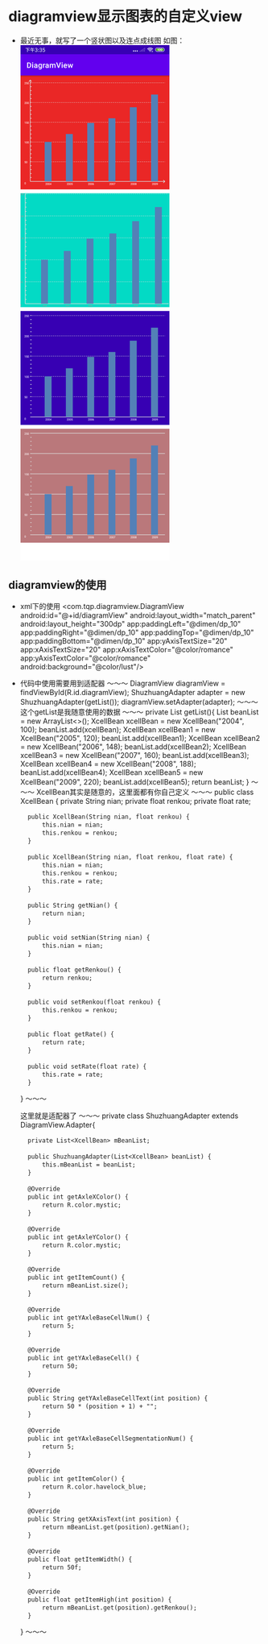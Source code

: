 # diagramview显示图表的自定义view
- 最近无事，就写了一个竖状图以及连点成线图
 如图：![Image text](image/diagramview-1.png)

## diagramview的使用
- xml下的使用
   <com.tqp.diagramview.DiagramView
            android:id="@+id/diagramView"
            android:layout_width="match_parent"
            android:layout_height="300dp"
            app:paddingLeft="@dimen/dp_10"
            app:paddingRight="@dimen/dp_10"
            app:paddingTop="@dimen/dp_10"
            app:paddingBottom="@dimen/dp_10"
            app:yAxisTextSize="20"
            app:xAxisTextSize="20"
            app:xAxisTextColor="@color/romance"
            app:yAxisTextColor="@color/romance"
            android:background="@color/lust"/>

- 代码中使用需要用到适配器
   ～～～
   DiagramView diagramView = findViewById(R.id.diagramView);
   ShuzhuangAdapter adapter = new ShuzhuangAdapter(getList());
   diagramView.setAdapter(adapter);
   ～～～
   这个getList是我随意使用的数据
   ～～～
   private List<XcellBean> getList(){
        List<XcellBean> beanList = new ArrayList<>();
        XcellBean xcellBean = new XcellBean("2004", 100);
        beanList.add(xcellBean);
        XcellBean xcellBean1 = new XcellBean("2005", 120);
        beanList.add(xcellBean1);
        XcellBean xcellBean2 = new XcellBean("2006", 148);
        beanList.add(xcellBean2);
        XcellBean xcellBean3 = new XcellBean("2007", 160);
        beanList.add(xcellBean3);
        XcellBean xcellBean4 = new XcellBean("2008", 188);
        beanList.add(xcellBean4);
        XcellBean xcellBean5 = new XcellBean("2009", 220);
        beanList.add(xcellBean5);
        return beanList;
    }
   ～～～
   XcellBean其实是随意的，这里面都有你自己定义
   ～～～
   public class XcellBean {
        private String nian;
        private float renkou;
        private float rate;

        public XcellBean(String nian, float renkou) {
            this.nian = nian;
            this.renkou = renkou;
        }

        public XcellBean(String nian, float renkou, float rate) {
            this.nian = nian;
            this.renkou = renkou;
            this.rate = rate;
        }

        public String getNian() {
            return nian;
        }

        public void setNian(String nian) {
            this.nian = nian;
        }

        public float getRenkou() {
            return renkou;
        }

        public void setRenkou(float renkou) {
            this.renkou = renkou;
        }

        public float getRate() {
            return rate;
        }

        public void setRate(float rate) {
            this.rate = rate;
        }
    }
   ～～～

   这里就是适配器了
   ～～～
    private class ShuzhuangAdapter extends DiagramView.Adapter{

        private List<XcellBean> mBeanList;

        public ShuzhuangAdapter(List<XcellBean> beanList) {
            this.mBeanList = beanList;
        }

        @Override
        public int getAxleXColor() {
            return R.color.mystic;
        }

        @Override
        public int getAxleYColor() {
            return R.color.mystic;
        }

        @Override
        public int getItemCount() {
            return mBeanList.size();
        }

        @Override
        public int getYAxleBaseCellNum() {
            return 5;
        }

        @Override
        public int getYAxleBaseCell() {
            return 50;
        }

        @Override
        public String getYAxleBaseCellText(int position) {
            return 50 * (position + 1) + "";
        }

        @Override
        public int getYAxleBaseCellSegmentationNum() {
            return 5;
        }

        @Override
        public int getItemColor() {
            return R.color.havelock_blue;
        }

        @Override
        public String getXAxisText(int position) {
            return mBeanList.get(position).getNian();
        }

        @Override
        public float getItemWidth() {
            return 50f;
        }

        @Override
        public float getItemHigh(int position) {
            return mBeanList.get(position).getRenkou();
        }
    }
    ～～～
